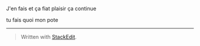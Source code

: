 
J'en fais et ça fiat plaisir
ça continue

tu fais quoi mon pote


----------


> Written with [StackEdit](https://stackedit.io/).
